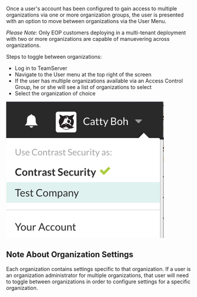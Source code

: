 <!--
title: "Toggling Across Organizations"
description: "Moving from one organization to another from the user menu"
tags: "TeamServer toggling"
-->

Once a user's account has been configured to gain access to multiple organizations via one or more organization groups, the user is presented with an option to move between organizations via the User Menu.

*Please Note*: Only EOP customers deploying in a multi-tenant deployment with two or more organizations are capable of manuevering across organizations.

Steps to toggle between organizations:

* Log in to TeamServer
* Navigate to the User menu at the top right of the screen
* If the user has multiple organizations available via an Access Control Group, he or she will see a list of organizations to select
* Select the organization of choice

<a href="assets/images/Settings_MultiOrg.png" rel="lightbox" title="User Menu with Multiple Organizations"><img class="thumbnail" src="assets/images/Settings_MultiOrg.png"/></a>


## Note About Organization Settings
Each organization contains settings specific to that organization. If a user is an organization administrator for multiple organizations, that user will need to toggle between organizations in order to configure settings for a specific organization. 
